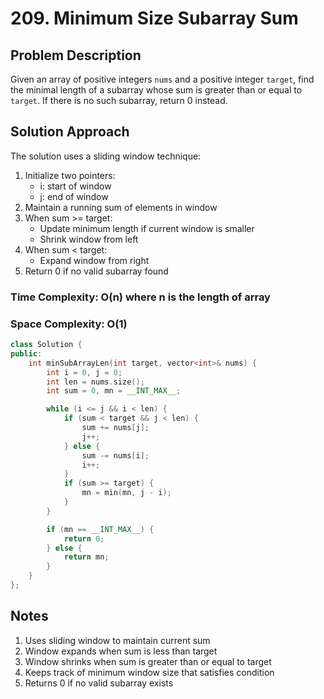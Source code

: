 # 209. Minimum Size Subarray Sum

## Problem Description

Given an array of positive integers `nums` and a positive integer `target`, find the minimal length of a subarray whose sum is greater than or equal to `target`. If there is no such subarray, return 0 instead.

## Solution Approach

The solution uses a sliding window technique:

1. Initialize two pointers:
   - i: start of window
   - j: end of window
2. Maintain a running sum of elements in window
3. When sum >= target:
   - Update minimum length if current window is smaller
   - Shrink window from left
4. When sum < target:
   - Expand window from right
5. Return 0 if no valid subarray found

### Time Complexity: O(n) where n is the length of array

### Space Complexity: O(1)

```cpp
class Solution {
public:
    int minSubArrayLen(int target, vector<int>& nums) {
        int i = 0, j = 0;
        int len = nums.size();
        int sum = 0, mn = __INT_MAX__;

        while (i <= j && i < len) {
            if (sum < target && j < len) {
                sum += nums[j];
                j++;
            } else {
                sum -= nums[i];
                i++;
            }
            if (sum >= target) {
                mn = min(mn, j - i);
            }
        }

        if (mn == __INT_MAX__) {
            return 0;
        } else {
            return mn;
        }
    }
};
```

## Notes

1. Uses sliding window to maintain current sum
2. Window expands when sum is less than target
3. Window shrinks when sum is greater than or equal to target
4. Keeps track of minimum window size that satisfies condition
5. Returns 0 if no valid subarray exists
